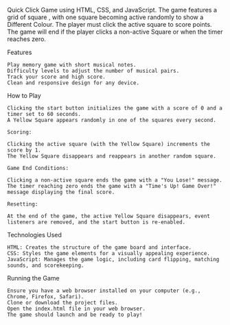 Quick Click Game using HTML, CSS, and JavaScript. The game features a grid of square , with one square  becoming active randomly to show a Different Colour. The player must click the active square to score points. The game will end if the player clicks a non-active Square or when the timer reaches zero.

Features

    Play memory game with short musical notes.
    Difficulty levels to adjust the number of musical pairs.
    Track your score and high score.
    Clean and responsive design for any device.
How to Play

    Clicking the start button initializes the game with a score of 0 and a timer set to 60 seconds.
    A Yellow Square appears randomly in one of the squares every second.

    Scoring:

    Clicking the active square (with the Yellow Square) increments the score by 1.
    The Yellow Square disappears and reappears in another random square.

    Game End Conditions:

    Clicking a non-active square ends the game with a "You Lose!" message.
    The timer reaching zero ends the game with a "Time's Up! Game Over!" message displaying the final score.

    Resetting:

    At the end of the game, the active Yellow Square disappears, event listeners are removed, and the start button is re-enabled.

Technologies Used

    HTML: Creates the structure of the game board and interface.
    CSS: Styles the game elements for a visually appealing experience.
    JavaScript: Manages the game logic, including card flipping, matching sounds, and scorekeeping.
Running the Game

    Ensure you have a web browser installed on your computer (e.g., Chrome, Firefox, Safari).
    Clone or download the project files.
    Open the index.html file in your web browser.
    The game should launch and be ready to play!

